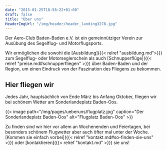 ```yaml
---
date: "2015-01-25T18:58:22+01:00"
draft: false
title: "Über uns"
HeaderImgUrl: "/img/header/header_landing3278.jpg"
---
```


Der Aero-Club Baden-Baden e.V. ist ein gemeinnütziger Verein zur Ausübung des Segelflug- und Motorflugsports.

Wir ermöglichen die sowohl die [Ausbildung]({{< relref "ausbildung.md">}}) zum Segelflug- oder Motorseglerschein als auch [Schnupperflüge]({{< relref "preise.md#schnupperfliegen" >}}) über Baden-Baden und der Region, um einen Eindruck von der Faszination des Fliegens zu bekommen.

Hier fliegen wir
----------------
Jedes Jahr, hauptsächlich von Ende März bis Anfang Oktober, fliegen wir bei schönem Wetter am Sonderlandeplatz Baden-Oos.

{{< image path="/img/pages/ueberuns/flugplatz.jpg" caption="Der Sonderlandeplatz Baden-Oos" alt="Flugplatz Baden-Oos" >}}

Zu finden sind wir hier vor allem an Wochenenden und Feiertagen, bei besonders schönem Flugwetter aber auch öfter mal unter der Woche.
[Kommen sie einfach vorbei]({{< relref "kontakt.md#so-finden-sie-uns" >}}) oder [kontaktieren]({{< relref "kontakt.md" >}}) sie uns!
